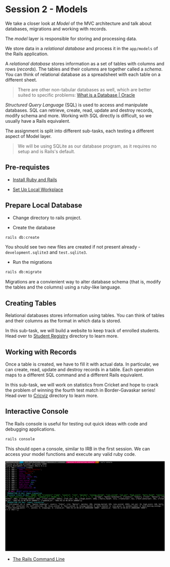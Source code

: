 # Session 2 - Models

We take a closer look at _Model_ of the MVC architecture and talk about
databases, migrations and working with records.

The _model_ layer is responsible for storing and processing data.

We store data in a _relational database_ and process it in the
`app/models` of the Rails application.

A _relational database_ stores information as a set of tables with columns
and rows (_records_).  The tables and their columns are together called
a _schema_. You can think of relational database  as a spreadsheet with
each table on a different sheet.

> There are other non-tabular databases as well, which are better suited
> to specific problems: [What is a Database | Oracle](https://www.oracle.com/in/database/what-is-database/)

_Structured Query Language_ (SQL) is used to access and manipulate
databases. SQL can retrieve, create, read, update and destroy records,
modify schema and more. Working with SQL directly is difficult, so we
usually have a Rails equivalent.

The assignment is split into different sub-tasks, each testing a
different aspect of Model layer.

> We will be using SQLite as our database program, as it requires no
> setup and is Rails's default.

## Pre-requistes

- [Install Ruby and Rails](/installation.md)

- [Set Up Local Workplace](/essential_git.md)

## Prepare Local Database

- Change directory to rails project.

- Create the database

```bash
rails db:create
```

You should see two new files are created if not present already -
`development.sqlite3` and `test.sqlite3`.

- Run the migrations

```bash
rails db:migrate
```

Migrations are a convienient way to alter database schema (that is, modify
the tables and the columns) using a ruby-like language.

## Creating Tables

Relational databases stores information using tables. You can think of
tables and their columns as the format in which data is stored.

In this sub-task, we will build a website to keep track of enrolled
students. Head over to [Student Registry](student_registry/README.md) directory to learn
more.

## Working with Records

Once a table is created, we have to fill it with actual data. In
particular, we can create, read, update and destroy records in a table.
Each operation maps to a different SQL command and a different Rails
equivalent.

In this sub-task, we will work on statistics from Cricket and hope to
crack the problem of winning the fourth test match in Border-Gavaskar
series! Head over to [Cricviz](cricviz/README.md) directory to learn
more.


## Interactive Console

The Rails console is useful for testing out quick ideas with code and
debugging applications.

```bash
rails console
```

This should open a console, similar to IRB in the first session. We can
access your model functions and execute any valid ruby code.

![Interactive Console](screenshots/interactive_console.png)

- [The Rails Command Line](https://guides.rubyonrails.org/command_line.html#bin-rails-console)
